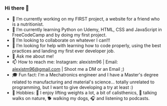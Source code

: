 ### Hi there 👋


- 🔭 I’m currently working on my FIRST project, a website for a friend who is a nutritionist.
- 🌱 I’m currently learning Python on Udemy, HTML, CSS and JavaScript in FreeCodeCamp and by doing my first project.
- 👯 I’m looking to collaborate on whatever I can!!!
- 🤔 I’m looking for help with learning how to code properly, using the best practices and landing my first ever developer job.
- 💬 Ask me about me! 
- 📫 How to reach me: Instagram: alexistm96 | Email: alexistm96@gmail.com | Shoot me a DM or an Email ;)
- :mortar_board: Fun fact: I'm a Mechatronics engineer and I have a Master's degree related to manufacturing and material's science... totally unrelated to programming, but I want to give developing a try at least :) 
- :runner: Hobbies: :muscle: I enjoy lifting weights a lot, a bit of calisthenics, :evergreen_tree: talking walks on nature, :dog2: walking my dogs, :headphones: and listening to podcasts.

